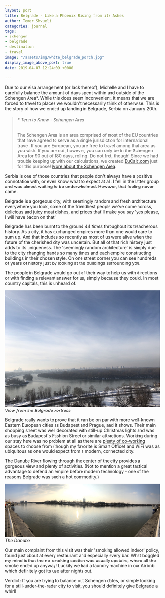 ```yaml
---
layout: post
title: Belgrade - Like a Phoenix Rising from its Ashes
author: Tomer Shvueli
categories: journal
tags:
- schengen
- belgrade
- destination
- travel
image: "/assets/img/white_belgrade_porch.jpg"
display_image_above_post: true
date: 2019-04-07 12:24:09 +0000

---
```

Due to our Visa arrangement (or lack thereof), Michelle and I have to carefully balance the amount of days spent within and outside of the Schengen Area*. While this does seem inconvenient, it means that we are forced to travel to places we wouldn't necessarily think of otherwise. This is the story of how we ended up landing in Belgrade, Serbia on January 20th.

> ###### * Term to Know - Schengen Area
>
> The Schengen Area is an area comprised of most of the EU countries that have agreed to serve as a single jurisdiction for international travel. If you are European, you are free to travel among that area as you wish. If you are not, however, you can only be in the Schengen Area for 90 out of 180 days, rolling. Do not fret, though! Since we had trouble keeping up with our calculations, we created [EuCalc.com](https://eucalc.com "EuCacl") just for this purpose! [More about the Schengen Area](https://en.wikipedia.org/wiki/Schengen_Area "Schengen Area - Wikipedia").

Serbia is one of those countries that people don't always have a positive connotation with, or even know what to expect at all. I fell in the latter group and was almost waiting to be underwhelmed. However, that feeling never came.

Belgrade is a gorgeous city, with seemingly random  and fresh architecture everywhere you look, some of the friendliest people we've come across, delicious and juicy meat dishes, and prices that'll make you say 'yes please, I will have bacon on that!'

Belgrade has been burnt to the ground _44 times_ throughout its treacherous history. As a city, it has exchanged empires more than one would care to sum up. And that includes so recently as most of us were alive when the future of the cherished city was uncertain. But all of that rich history just adds to its uniqueness. The 'seemingly random architecture' is simply due to the city changing hands so many times and each empire constructing buildings in their chosen style. On one street corner you can see hundreds of years of history just by looking at the buildings surrounding you.

The people in Belgrade would go out of their way to help us with directions or with finding a relevant answer for us, simply because they could. In most country capitals, this is unheard of.

![View from the Belgrade Fortress](/assets/img/danube_afar.jpg "View from the Belgrade Fortress")
_View from the Belgrade Fortress_

Belgrade really wants to prove that it can be on par with more well-known Eastern European cities as Budapest and Prague, and it shows. Their main shopping street was well decorated with still-up Christmas lights and was as busy as Budapest's Fashion Street or similar attractions. Working during our stay here was no problem at all as there are [plenty of co-working spaces to choose from](https://www.coworker.com/search/belgrade/serbia) (though my favorite is [Smart Office](https://www.coworker.com/serbia/belgrade/smart-office)) and WiFi was as ubiquitous as one would expect from a modern, connected city.

The Danube River flowing through the center of the city provides a gorgeous view and plenty of activities. (Not to mention a great tactical advantage to defend an empire before modern technology - one of the reasons Belgrade was such a hot commodity.)

![The Danube](/assets/img/danube_pano.jpg "The Danube")
_The Danube_

Our main complaint from this visit was their 'smoking allowed indoor' policy, found just about at every restaurant and especially every bar. What boggled my mind is that the no-smoking section was usually upstairs, where all the smoke ended up anyway! Luckily we had a laundry machine in our Airbnb which definitely got its use after nights out.

Verdict: If you are trying to balance out Schengen dates, or simply looking for a still-under-the-radar city to visit, you should definitely give Belgrade a whirl!